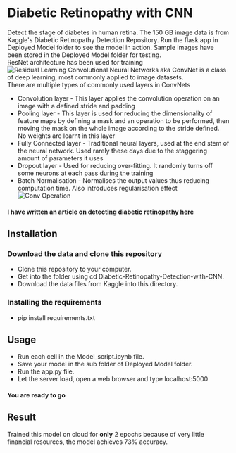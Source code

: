 # Diabetic Retinopathy with CNN
Detect the stage of diabetes in human retina. The 150 GB image data is from Kaggle's Diabetic Retinopathy Detection Repository.
Run the flask app in Deployed Model folder to see the model in action.
Sample images have been stored in the Deployed Model folder for testing.\
ResNet architecture has been used for training\
![Residual Learning](https://cdn-images-1.medium.com/max/1200/1*ByrVJspW-TefwlH7OLxNkg.png)
Convolutional Neural Networks aka ConvNet is a class of deep learning, most commonly applied to image datasets.\
There are multiple types of commonly used layers in ConvNets
* Convolution layer - This layer applies the convolution operation on an image with a defined stride and padding
* Pooling layer - This layer is used for reducing the dimensionality of feature maps by defining a mask and an operation to be performed, then moving the mask on the whole image according to the stride defined. No weights are learnt in this layer
* Fully Connected layer - Traditional neural layers, used at the end stem of the neural network. Used rarely these days due to the staggering amount of parameters it uses
* Dropout layer - Used for reducing over-fitting. It randomly turns off some neurons at each pass during the training
* Batch Normalisation - Normalises the output values thus reducing computation time. Also introduces regularisation effect\
![Conv Operation](http://machinelearninguru.com/_images/topics/computer_vision/basics/convolution/1.JPG)
#### I have written an article on detecting diabetic retinopathy [here](https://medium.com/@s.ganjoo96/diabetic-retinopathy-detection-with-resnet50-b621514bd22b)
## Installation
### Download the data and clone this repository
* Clone this repository to your computer.
* Get into the folder using cd Diabetic-Retinopathy-Detection-with-CNN.
* Download the data files from Kaggle into this directory.
### Installing the requirements
* pip install requirements.txt
## Usage
* Run each cell in the Model_script.ipynb file. 
* Save your model in the sub folder of Deployed Model folder.
* Run the app.py file.
* Let the server load, open a web browser and type localhost:5000
#### You are ready to go
## Result
Trained this model on cloud for **only** 2 epochs because of very little financial resources, the model achieves 73% accuracy.
